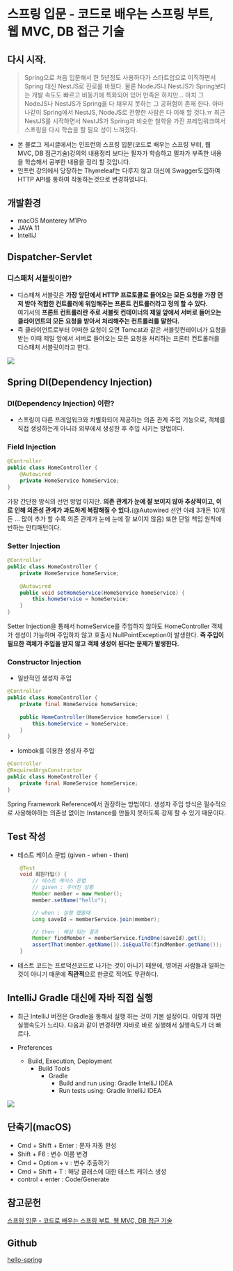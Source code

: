 # 스프링 입문 - 코드로 배우는 스프링 부트, 웹 MVC, DB 접근 기술
## 다시 시작.
> Spring으로 처음 입문해서 한 5년정도 사용하다가 스타트업으로 이직하면서 Spring 대신 NestJS로 진로를 바꿨다. 물론  NodeJS나 NestJS가 Spring보다는 개발 속도도 빠르고 비동기에 특화되어 있어 만족은 하지만... 마치 그  NodeJS나 NestJS가 Spring을 다 채우지 못하는 그 공허험이 존재 한다. 아마 나같이 Spring에서 NestJS, NodeJS로 전향한 사람은 다 이해 할 것다.ㅠ 
최근 NestJS를 시작하면서 NestJS가 Spring과 비슷한 철학을 가진 프레임워크여서 스프링을 다시 학습을 할 필요 성이 느껴졌다.<br>

- 본 블로그 게시글에서는 인프런의 스프링 입문(코드로 배우는 스프링 부터, 웹 MVC, DB 접근기술)강의의 내용정리 보다는 필자가 학습하고 필자가 부족한 내용을 학습해서 공부한 내용을 정리 할 것입니다.
- 인프런 강의에서 당장하는 Thymeleaf는 다루지 않고 대신에 Swagger도입하여 HTTP API를 통하여 작동하는것으로 변경하였니다.

## 개발환경
- macOS Monterey M1Pro
- JAVA 11
- IntelliJ

## Dispatcher-Servlet
### 디스패처 서블릿이란?
- 디스패쳐 서블릿은 **가장 앞단에서 HTTP 프로토콜로 들어오는 모든 요청을 가장 먼저 받아 적합한 컨트롤러에 위임해주는 프론트 컨트롤러라고 정의 할 수 있다.** <br> 여기서의 **프론트 컨트롤러란 주로 서블릿 컨테이너의 제일 앞에서 서버로 들어오는 클라이언트의 모든 요청을 받아서 처리해주는 컨트롤러를 말한다.**
- 즉 클라이언트로부터 어떠한 요청이 오면 Tomcat과 같은 서블릿컨테이너가 요청을 받는 이때 제일 앞에서 서버로 들어오는 모든 요청을 처리하는 프론터 컨트롤러를 디스패처 서블릿이라고 한다.

![](https://images.velog.io/images/hong-brother/post/dbcffef6-4c80-42a0-8320-c84f3dca102a/%E1%84%89%E1%85%B3%E1%84%8F%E1%85%B3%E1%84%85%E1%85%B5%E1%86%AB%E1%84%89%E1%85%A3%E1%86%BA%202022-03-01%20%E1%84%8B%E1%85%A9%E1%84%92%E1%85%AE%208.53.30.png)

## Spring DI(Dependency Injection)
### DI(Dependency Injection) 이란?
- 스프링이 다른 프레임워크와 차별화되어 제공하는 의존 관계 주입 기능으로, 객체를 직접 생성하는게 아니라 외부에서 생성한 후 주입 시키는 방법이다.

### Field Injection
```java
@Controller
public class HomeController {
    @Autowired
    private HomeService homeService;
}
```
가장 간단한 방식의 선언 방법 이지만. **의존 관계가 눈에 잘 보이지 않아 추상적이고, 이로 인해 의존성 관계가 과도하게 복잡해질 수 있다.**(@Autowired 선언 아래 3개든 10개든 ... 많이 추가 할 수록 의존 관계가 눈에 눈에 잘 보이지 않음)
또한 단일 책입 원칙에 반하는 안티패턴이다.


### Setter Injection
```java
@Controller
public class HomeController {
    private HomeService homeService;
    
    @Autowired
    public void setHomeService(HomeService homeService) {
    	this.homeService = homeService;
    }
}
```
Setter Injection을 통해서 homeService를 주입하지 않아도 HomeController 객체가 생성이 가능하며 주입하지 않고 호출시 NullPointException이 발생한다.
**즉 주입이 필요한 객체가 주입을 받지 않고 객체 생성이 된다는 문제가 발생한다.**

### Constructor Injection
- 일반적인 생성자 주입
```java
@Controller
public class HomeController {
    private final HomeService homeService;
    
    public HomeController(HomeService homeService) {
    	this.homeService = homeService;
    }
}
```
- lombok를 이용한 생성자 주입
```java
@Controller
@RequiredArgsConstructor
public class HomeController {
    private final HomeService homeService;
}
```
Spring Framework Reference에서 권장하는 방법이다.
생성자 주입 방식은 필수적으로 사용해야하는 의존성 없이는 Instance를 만들지 못하도록 강제 할 수 있기 때문이다.

## Test 작성
- 테스트 케이스 문법 (given - when - then)
```java
    @Test
    void 회원가입() {
        // 테스트 케이스 문법
        // given : 주어진 상황
        Member member = new Member();
        member.setName("hello");

        // when : 실행 했을때
        Long saveId = memberService.join(member);

        // then : 예상 되는 결과
        Member findMember = memberService.findOne(saveId).get();
        assertThat(member.getName()).isEqualTo(findMember.getName());
    }
```
- 테스트 코드는 프로덕션코드로 나가는 것이 아니기 때문에, 영어권 사람들과 일하는 것이 아니기 때문에 **직관적**으로 한글로 적어도 무관하다.

## IntelliJ Gradle 대신에 자바 직접 실행
- 최근 IntelliJ 버전은 Gradle을 통해서 실행 하는 것이 기본 설정이다. 이렇게 하면 실행속도가 느리다.
다음과 같이 변경하면 자바로 바로 실행해서 실행속도가 더 빠르다.

- Preferences 
  - Build, Execution, Deployment 
    - Build Tools 
      - Gradle 
        - Build and run using: Gradle IntelliJ IDEA
        - Run tests using: Gradle IntelliJ IDEA

![](https://images.velog.io/images/hong-brother/post/ee8fa673-7e3a-4bf6-992b-21dc816c28ec/buildTool.png)

## 단축기(macOS)
- Cmd + Shift + Enter : 문자 자동 완성
- Shift + F6 : 변수 이름 변경
- Cmd + Option + v : 변수 추출하기
- Cmd + Shift + T : 해당 클래스에 대한 테스트 케이스 생성
- control + enter : Code/Generate

## 참고문헌
[스프링 입문 - 코드로 배우는 스프링 부트, 웹 MVC, DB 접근 기술](https://www.inflearn.com/course/%EC%8A%A4%ED%94%84%EB%A7%81-%EC%9E%85%EB%AC%B8-%EC%8A%A4%ED%94%84%EB%A7%81%EB%B6%80%ED%8A%B8)

## Github
[hello-spring](https://github.com/hong-brother/hello-spring)
